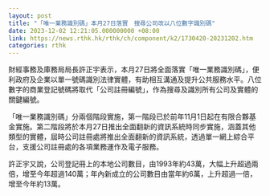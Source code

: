 ```yaml
---
layout: post
title: "「唯一業務識別碼」本月27日落實　搜尋公司改以八位數字識別碼"
date: 2023-12-02 12:21:05.000000000 +08:00
link: https://news.rthk.hk/rthk/ch/component/k2/1730420-20231202.htm
categories: rthk
---
```


財經事務及庫務局局長許正宇表示，本月27日將全面落實「唯一業務識別碼」，便利政府及企業以單一號碼識別法律實體，有助相互溝通及提升公共服務水平。八位數字的商業登記號碼將取代「公司註冊編號」，作為搜尋及識別所有公司及實體的關鍵編號。

「唯一業務識別碼」分兩個階段實施，第一階段已於前年11月1日起在有限合夥基金實施。第二階段將於本月27日推出全面翻新的資訊系統時同步實施，涵蓋其他類型的實體，屆時公司註冊處將推出全面翻新的資訊系統，透過單一網上綜合平台，支援公司註冊處的各項業務運作及電子服務。

許正宇又說，公司登記冊上的本地公司數目，由1993年約43萬，大幅上升超過兩倍，增至今年超過140萬；年內新成立的公司數目由當年約6萬，上升超過一倍，增至今年約13萬。
